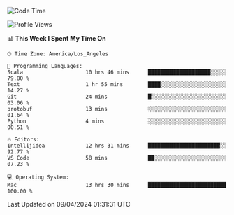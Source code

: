 <!--START_SECTION:waka-->
![Code Time](http://img.shields.io/badge/Code%20Time-928%20hrs%2018%20mins-blue)

![Profile Views](http://img.shields.io/badge/Profile%20Views-0-blue)

📊 **This Week I Spent My Time On** 

```text
🕑︎ Time Zone: America/Los_Angeles

💬 Programming Languages: 
Scala                    10 hrs 46 mins      ████████████████████░░░░░   79.80 % 
Text                     1 hr 55 mins        ████░░░░░░░░░░░░░░░░░░░░░   14.27 % 
Git                      24 mins             █░░░░░░░░░░░░░░░░░░░░░░░░   03.06 % 
protobuf                 13 mins             ░░░░░░░░░░░░░░░░░░░░░░░░░   01.64 % 
Python                   4 mins              ░░░░░░░░░░░░░░░░░░░░░░░░░   00.51 % 

🔥 Editors: 
Intellijidea             12 hrs 31 mins      ███████████████████████░░   92.77 % 
VS Code                  58 mins             ██░░░░░░░░░░░░░░░░░░░░░░░   07.23 % 

💻 Operating System: 
Mac                      13 hrs 30 mins      █████████████████████████   100.00 % 
```


 Last Updated on 09/04/2024 01:31:31 UTC
<!--END_SECTION:waka-->

